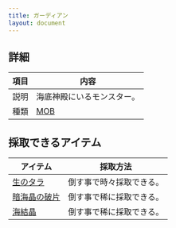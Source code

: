 ```yaml
---
title: ガーディアン
layout: document
---
```

## 詳細

|項目|内容|
|---|---|
|説明|海底神殿にいるモンスター。|
|種類|[MOB](MOB)|

## 採取できるアイテム

|アイテム|採取方法|
|---|---|
|[生のタラ](生のタラ)|倒す事で時々採取できる。|
|[暗海晶の破片](暗海晶の破片)|倒す事で稀に採取できる。|
|[海結晶](海結晶)|倒す事で稀に採取できる。|
